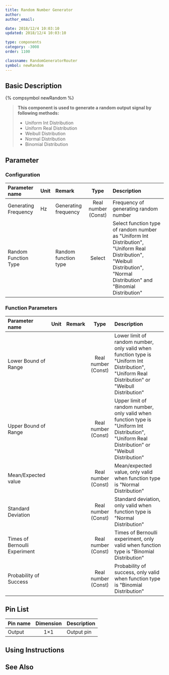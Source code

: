 ```yaml
---
title: Random Number Generator
author: 
author_email:

date: 2018/12/4 10:03:10
updated: 2018/12/4 10:03:10

type: components
category: -3008
order: 1100

classname: RandomGeneratorRouter
symbol: newRandom
---
```

## Basic Description
{% compsymbol newRandom %}

> **This component is used to generate a random output signal by following methods:**
> + Uniform Int Distribution
> + Uniform Real Distribution
> + Weibull Distribution
> + Normal Distribution
> + Binomial Distribution

## Parameter
### Configuration
| Parameter name | Unit | Remark | Type | Description |
| :--- | :--- | :--- | :--: | :--- |
| Generating Frequency | Hz | Generating frequency | Real number (Const) |  Frequency of generating random number |
| Random Function Type |  | Random function type | Select | Select function type of random number as "Uniform Int Distribution",  "Uniform Real Distribution", "Weibull Distribution", "Normal Distribution" and "Binomial Distribution" |

### Function Parameters
| Parameter name | Unit | Remark | Type | Description |
| :--- | :--- | :--- | :--: | :--- |
| Lower Bound of Range |  |  | Real number (Const) | Lower limit of random number, only valid when function type is "Uniform Int Distribution", "Uniform Real Distribution" or "Weibull Distribution" |
| Upper Bound of Range |  |  | Real number (Const) | Upper limit of random number, only valid when function type is "Uniform Int Distribution", "Uniform Real Distribution" or "Weibull Distribution" |
| Mean/Expected value |  |  | Real number (Const) | Mean/expected value, only valid when function type is "Normal Distribution" |
| Standard Deviation |  |  | Real number (Const) | Standard deviation, only valid when function type is "Normal Distribution" |
| Times of Bernoulli Experiment |  |   | Real number (Const) | Times of Bernoulli experiment, only valid when function type is "Binomial Distribution" |
| Probability of Success |  |  | Real number (Const) | Probability of success, only valid when function type is "Binomial Distribution" |


## Pin List

| Pin name | Dimension | Description |
| :--- | :--:  | :--- |
| Output | 1×1 | Output pin |

## Using Instructions



## See Also


